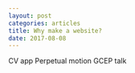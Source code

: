 ```yaml
---
layout: post
categories: articles
title: Why make a website?
date: 2017-08-08
---
```


CV app
Perpetual motion
GCEP talk
